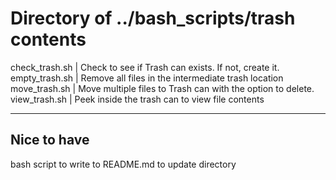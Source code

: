# Directory of ../bash_scripts/trash contents

check_trash.sh | Check to see if Trash can exists. If not, create it.
empty_trash.sh | Remove all files in the intermediate trash location
move_trash.sh  | Move multiple files to Trash can with the option to delete. 
view_trash.sh  | Peek inside the trash can to view file contents

---------------
## Nice to have

bash script to write to README.md to update directory